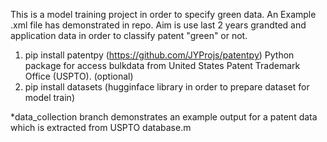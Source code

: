 This is a model training project in order to specify green data. An Example .xml file has demonstrated in repo. Aim is use last 2 years grandted and application data in order to classify patent "green" or not.

1. pip install patentpy (https://github.com/JYProjs/patentpy) Python package for access bulkdata from United States Patent Trademark Office (USPTO). (optional)
2. pip install datasets (hugginface library in order to prepare dataset for model train)

*data_collection branch demonstrates an example output for a patent data which is extracted from USPTO database.m
